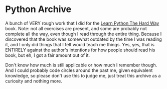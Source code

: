 # Python Archive

A bunch of VERY rough work that I did for the [Learn Python The Hard Way](https://www.amazon.ca/Learn-Python-Hard-Way-Introduction/dp/0134692888/ref=pd_lpo_1?pd_rd_i=0134692888&psc=1) book. Note: not all exercises are present, and some are probably not complete all the way, even though I read through the entire thing. Because I discovered that the book was somewhat outdated by the time I was reading it, and I only did things that I felt would teach me things. Yes, yes, that is ENTIRELY against the author's intentions for how people should read his book, but eh, I got a fair amount out of it. 

Don't know how much is still applicable or how much I remember though. And I could probably code circles around the past me, given equivalent knowledge, so please don't use this to judge me, just treat this archive as a curiosity and nothing more.
